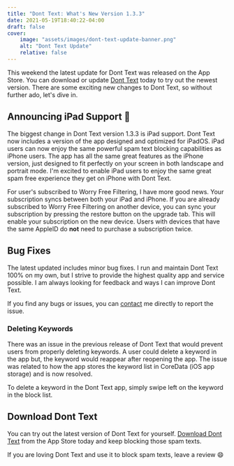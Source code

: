 ```yaml
---
title: "Dont Text: What's New Version 1.3.3"
date: 2021-05-19T18:40:22-04:00
draft: false
cover:
    image: "assets/images/dont-text-update-banner.png"
    alt: "Dont Text Update"
    relative: false 
---
```


This weekend the latest update for Dont Text was released on the App Store. You can download or update [Dont Text](https://apps.apple.com/us/app/dont-text/id1540836811) today to try out the newest version. There are some exciting new changes to Dont Text, so without further ado, let's dive in.

## Announcing iPad Support :mega:

The biggest change in Dont Text version 1.3.3 is iPad support. Dont Text now includes a version of the app designed and optimized for iPadOS. iPad users can now enjoy the same powerful spam text blocking capabilities as iPhone users. The app has all the same great features as the iPhone version, just designed to fit perfectly on your screen in both landscape and portrait mode. I'm excited to enable iPad users to enjoy the same great spam free experience they get on iPhone with Dont Text.

For user's subscribed to Worry Free Filtering, I have more good news. Your subscription syncs between both your iPad and iPhone. If you are already subscribed to Worry Free Filtering on another device, you can sync your subscription by pressing the restore button on the upgrade tab. This will enable your subscription on the new device. Users with devices that have the same AppleID do **not** need to purchase a subscription twice. 

## Bug Fixes

The latest updated includes minor bug fixes. I run and maintain Dont Text 100% on my own, but I strive to provide the highest quality app and service possible. I am always looking for feedback and ways I can improve Dont Text. 

If you find any bugs or issues, you can [contact](/contact) me directly to report the issue.

### Deleting Keywords

There was an issue in the previous release of Dont Text that would prevent users from properly deleting keywords. A user could delete a keyword in the app but, the keyword would reappear after reopening the app. The issue was related to how the app stores the keyword list in CoreData (iOS app storage) and is now resolved.

To delete a keyword in the Dont Text app, simply swipe left on the keyword in the block list.

## Download Dont Text

You can try out the latest version of Dont Text for yourself. [Download Dont Text](https://apps.apple.com/us/app/dont-text/id1540836811) from the App Store today and keep blocking those spam texts. 

If you are loving Dont Text and use it to block spam texts, leave a review :smile:
